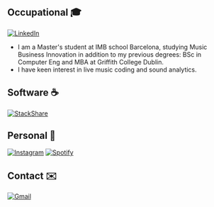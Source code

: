 

## Occupational 🎓
 [![LinkedIn](https://img.shields.io/badge/style-Egehan%20Gunduz-green?logo=LinkedIn&style=flat&label=LinkedIn&color=0077b5&link=https://www.linkedin.com/in/egehangunduz/)](https://www.linkedin.com/in/egehangunduz/) 
- I am a Master's student at IMB school Barcelona, studying Music Business Innovation in addition to my previous degrees: BSc in Computer Eng and MBA at Griffith College Dublin.
- I have keen interest in live music coding and sound analytics.

## Software ☕
[![StackShare](https://img.shields.io/badge/-egndz-red?logo=stackshare&style=flat&label=Stackshare&color=0690FA&link=https://stackshare.io/egndz)](https://stackshare.io/egndz) 

## Personal 🎼
[![Instagram](https://img.shields.io/badge/style-gunduzegehan-blue?logo=instagram&style=flat&label=Instagram&color=c13584&link=https://www.instagram.com/gunduzegehan/)](https://www.instagram.com/gunduzegehan/) [![Spotify](https://img.shields.io/badge/-egehangunduz-green?logo=Spotify&style=flat&label=Spotify&color=1ed760&link=https://open.spotify.com/user/11123663724?si=4aobiWzNSw-cSBx46Q2NTg)](https://open.spotify.com/user/11123663724?si=4aobiWzNSw-cSBx46Q2NTg)


## Contact ✉️
[![Gmail](https://img.shields.io/badge/style-egehangunduz@gmail.com-green?logo=gmail&style=flat&label=Gmail&color=d14836&link=mailto:egehangunduz@gmail.com)](mailto:egehangunduz@gmail.com)
